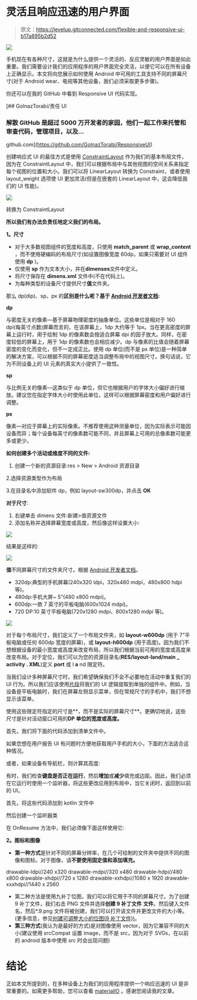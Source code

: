 # 灵活且响应迅速的用户界面

> 原文：<https://levelup.gitconnected.com/flexible-and-responsive-ui-b17a895b2d52>

![](img/c9774f69d2cfda433f31289535cd19bf.png)

手机现在有各种尺寸，这就是为什么提供一个灵活的、反应灵敏的用户界面是如此重要。我们需要设计我们的应用程序的用户界面完全灵活，以便它可以在所有设备上正确显示。本文将向您展示如何使用 Android 中可用的工具支持不同的屏幕尺寸(对于 Android wear、电视等其他设备，我们必须采取更多步骤)。

你还可以在我的 GitHub 中看到 Responsive UI 代码实现。

[](https://github.com/GolnazTorabi/ResponsiveUI) [## GolnazTorabi/责任 UI

### 解散 GitHub 是超过 5000 万开发者的家园，他们一起工作来托管和审查代码，管理项目，以及…

github.com](https://github.com/GolnazTorabi/ResponsiveUI) 

创建响应式 UI 的最佳方式是使用 [ConstraintLayout](https://developer.android.com/reference/androidx/constraintlayout/widget/ConstraintLayout) 作为我们的基本布局文件，因为在 ConstraintLayout 中，我们可以根据布局中与其他视图的空间关系来指定每个视图的位置和大小。我们可以将 LinearLayout 转换为 Constraint，或者使用 layout_weight 选项使 UI 更加灵活(但是在嵌套的 LinearLayout 中，这会降低我们的 UI 性能)。

![](img/22bf9948a0cab57bceea01703a04bbbe.png)

转换为 ConstraintLayout

**所以我们有办法负责任地定义我们的布局。**

**1。尺寸**

*   对于大多数视图组件的宽度和高度，只使用 **match_parent** 或 **wrap_content** ，而不使用硬编码的布局尺寸(如设置图像宽度 60dp，如果只需要对 UI 组件使用 **dp** )。
*   仅使用 **sp** 作为文本大小，并在**dimenses**文件中定义。
*   将尺寸保存在 **dimens.xml** 文件中(不在代码上)。
*   为每种类型的设备尺寸提供尺寸**值**文件夹。

那么 dp(dip)、sp、px 的**区别是什么呢？基于 [Android 开发者文档](https://developer.android.com/guide/topics/resources/more-resources.html#Dimension):**

**dp**

与密度无关的像素—基于屏幕物理密度的抽象单位。这些单位是相对于 160 dpi(每英寸点数)屏幕而言的，在该屏幕上，1dp 大约等于 1px。当在更高密度的屏幕上运行时，用于绘制 1dp 的像素数会按适合屏幕 dpi 的因子放大。同样，在密度较低的屏幕上，用于 1dp 的像素数也会相应减少。dp 与像素的比值会随着屏幕密度的变化而变化，但不一定成正比。使用 dp 单位(而不是 px 单位)是一种简单的解决方案，可以根据不同的屏幕密度适当调整布局中的视图尺寸。换句话说，它为不同设备上的 UI 元素的真实大小提供了一致性。

**sp**

与比例无关的像素—这类似于 dp 单位，但它也根据用户的字体大小偏好进行缩放。建议您在指定字体大小时使用此单位，这样可以根据屏幕密度和用户偏好进行调整。

**px**

像素—对应于屏幕上的实际像素。不推荐使用这种测量单位，因为实际表示可能因设备而异；每个设备每英寸的像素数可能不同，并且屏幕上可用的总像素数可能更多或更少。

**如何创建多个活动或维度不同的文件:**

1.  创建一个新的资源目录:res > New > Android 资源目录

2.选择资源类型作为布局

3.在目录名中添加软件 <n>dp，例如 layout-sw300dp，并点击 **OK**</n>

**对于尺寸**:

1.  右键单击 dimens 文件:新建>值资源文件
2.  添加名称并选择屏幕宽度或高度，然后像这样设置大小:

![](img/1d535757c9fb90c72d303e8e3ab3cb0c.png)

结果是这样的:

![](img/0b3f0209cb639dd5237283018e070bfb.png)

**值**不同屏幕尺寸的文件夹尺寸。根据 [Android 开发者文档](https://developer.android.com/training/multiscreen/screensizes)。

*   320dp:典型的手机屏幕(240x320 ldpi，320x480 mdpi，480x800 hdpi 等)。
*   480dp:手机大屏~ 5”(480 x800 mdpi)。
*   600dp:一款 7 英寸的平板电脑(600x1024 mdpi)。
*   720 DP:10 英寸平板电脑(720x1280 mdpi、800x1280 mdpi 等)。

![](img/e59c1fc06b94b3fa6bb7acdf3372a4cc.png)

对于每个布局尺寸，我们定义了一个布局文件夹，如 **layout-w600dp** (用于 7”平板电脑或任何 600dp 宽度的屏幕)，或 **layout-h600dp** (用于高度)。因为我们不想根据设备的最小宽度或高度来改变布局，所以我们根据当前可用的宽度或高度来改变布局。对于定位，我们可以为您的资源目录名(**RES/layout-land/main _ activity . XML**)定义 **port** 或 l **a** nd 限定符。

当我们设计多种屏幕尺寸时，我们希望确保我们不会不必要地在活动中重复我们的 UI 行为。所以我们应该使用[片段](https://developer.android.com/guide/components/fragments)将我们的 UI 逻辑提取到单独的组件中。例如，当设备是平板电脑时，我们在屏幕左侧显示菜单，但在常规尺寸的手机中，我们不想显示该菜单。

使用这些限定符指定的尺寸是**，而不是实际的屏幕尺寸**。更确切地说，这些尺寸是针对活动窗口可用的**DP 单位的宽度或高度。**

首先，我们将下面的代码添加到清单文件中。

如果您想在用户报告 UI 有问题时方便地获取用户手机的大小，下面的方法适合这种情况。

或者，如果设备有导航栏，则计算其高度:

有时，我们检查**键盘是否正在运行**，然后**增加**或**减少**填充或边距。因此，我们必须在它运行时使用一个监听器，将这些更改应用到布局中，当它关闭时，返回到以前的 UI。

首先，将这些代码添加到 kotlin 文件中

然后创建一个监听器类

在 OnResume 方法中，我们必须像下面这样使用它:

**2。图标和图像**

*   **第一种方式**是针对不同的屏幕分辨率，在几个可绘制的文件夹中提供不同的图像和图标。对于图像，请**不要使用固定值和添加填充。**

drawable-ldpi//240 x320
drawable-mdpi//320 x480
drawable-hdpi//480 x800
drawable-xhdpi//720 x 1280
drawable-xxhdpi//1080 x 1920
drawable-xxxhdpi//1440 x 2560

*   第二种方法是使用九补丁位图，我们可以将它用于不同的屏幕尺寸。为了创建 9 补丁文件，我们右击 PNG 文件并选择**创建 9 补丁文件** **文件**。然后键入文件名，然后*.9.png 文件将被创建，我们可以打开该文件并更改文件的大小等。(更多信息，参见[创建可调整大小的位图(9 补丁文件))](https://developer.android.com/studio/write/draw9patch)。
*   **第三种方式**(我认为是最好的方式)是对图像使用 vector，因为它兼容不同的大小(建议使用 srcCompat 设置 image，而不是 src，因为对于 SVGs，在以前的 android 版本中使用 src 时会出现问题)

# 结论

正如本文所提到的，在多种设备上为我们的应用程序提供一个响应迅速的 UI 是非常重要的。如需更多帮助，您可以查看 [materialIO](https://material.io/design/layout/responsive-layout-grid.html#columns-gutters-and-margins) 。感谢您阅读我的文章。